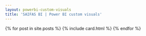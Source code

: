 ```yaml
---
layout: powerbi-custom-visuals
title: 'SAIFAS BI | Power BI custom visuals'
---
```

{% for post in site.posts %}
  {% include card.html %}
{% endfor %}
